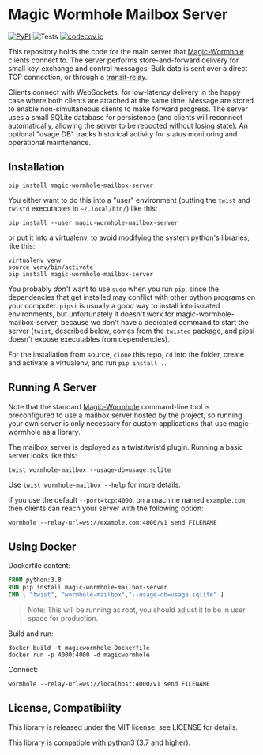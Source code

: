 # Magic Wormhole Mailbox Server
[![PyPI](http://img.shields.io/pypi/v/magic-wormhole-mailbox-server.svg)](https://pypi.python.org/pypi/magic-wormhole-mailbox-server)
![Tests](https://github.com/magic-wormhole/magic-wormhole-transit-relay/workflows/Tests/badge.svg)
[![codecov.io](https://codecov.io/github/magic-wormhole/magic-wormhole-transit-relay/coverage.svg?branch=master)](https://codecov.io/github/magic-wormhole/magic-wormhole-transit-relay?branch=master)

This repository holds the code for the main server that
[Magic-Wormhole](http://magic-wormhole.io) clients connect to. The server
performs store-and-forward delivery for small key-exchange and control
messages. Bulk data is sent over a direct TCP connection, or through a
[transit-relay](https://github.com/magic-wormhole/magic-wormhole-transit-relay).

Clients connect with WebSockets, for low-latency delivery in the happy case
where both clients are attached at the same time. Message are stored to
enable non-simultaneous clients to make forward progress. The server uses a
small SQLite database for persistence (and clients will reconnect
automatically, allowing the server to be rebooted without losing state). An
optional "usage DB" tracks historical activity for status monitoring and
operational maintenance.

## Installation

```
pip install magic-wormhole-mailbox-server
```

You either want to do this into a "user" environment (putting the ``twist``
and ``twistd`` executables in ``~/.local/bin/``) like this:

```
pip install --user magic-wormhole-mailbox-server
```

or put it into a virtualenv, to avoid modifying the system python's
libraries, like this:

```
virtualenv venv
source venv/bin/activate
pip install magic-wormhole-mailbox-server
```

You probably *don't* want to use ``sudo`` when you run ``pip``, since the
dependencies that get installed may conflict with other python programs on
your computer. ``pipsi`` is usually a good way to install into isolated
environments, but unfortunately it doesn't work for
magic-wormhole-mailbox-server, because we don't have a dedicated command to
start the server (``twist``, described below, comes from the ``twisted``
package, and pipsi doesn't expose executables from dependencies).

For the installation from source, ``clone`` this repo, ``cd`` into the folder,
create and activate a virtualenv, and run ``pip install .``.

## Running A Server

Note that the standard [Magic-Wormhole](http://magic-wormhole.io)
command-line tool is preconfigured to use a mailbox server hosted by the
project, so running your own server is only necessary for custom applications
that use magic-wormhole as a library.

The mailbox server is deployed as a twist/twistd plugin. Running a basic
server looks like this:

```
twist wormhole-mailbox --usage-db=usage.sqlite
```

Use ``twist wormhole-mailbox --help`` for more details.

If you use the default ``--port=tcp:4000``, on a machine named
``example.com``, then clients can reach your server with the following
option:

```
wormhole --relay-url=ws://example.com:4000/v1 send FILENAME
```

## Using Docker

Dockerfile content:
```dockerfile
FROM python:3.8
RUN pip install magic-wormhole-mailbox-server
CMD [ "twist", "wormhole-mailbox","--usage-db=usage.sqlite" ] 
```
> Note: This will be running as root, you should adjust it to be in user space for production.

Build and run:
```shell
docker build -t magicwormhole Dockerfile
docker run -p 4000:4000 -d magicwormhole
```

Connect:
```shell
wormhole --relay-url=ws://localhost:4000/v1 send FILENAME
```

## License, Compatibility

This library is released under the MIT license, see LICENSE for details.

This library is compatible with python3 (3.7 and higher).
